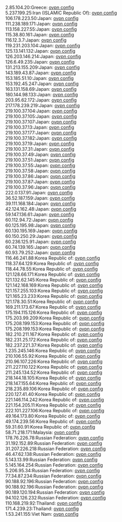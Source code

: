 2.85.104.20:Greece: [ovpn config](vpn/2_85_104_20.ovpn)  
5.237.199.25:Iran (ISLAMIC Republic Of): [ovpn config](vpn/5_237_199_25.ovpn)  
106.178.223.50:Japan: [ovpn config](vpn/106_178_223_50.ovpn)  
111.238.189.171:Japan: [ovpn config](vpn/111_238_189_171.ovpn)  
113.158.227.55:Japan: [ovpn config](vpn/113_158_227_55.ovpn)  
115.38.80.161:Japan: [ovpn config](vpn/115_38_80_161.ovpn)  
116.12.3.7:Japan: [ovpn config](vpn/116_12_3_7.ovpn)  
119.231.203.104:Japan: [ovpn config](vpn/119_231_203_104.ovpn)  
125.13.141.132:Japan: [ovpn config](vpn/125_13_141_132.ovpn)  
126.203.146.214:Japan: [ovpn config](vpn/126_203_146_214.ovpn)  
126.6.49.235:Japan: [ovpn config](vpn/126_6_49_235.ovpn)  
131.213.155.209:Japan: [ovpn config](vpn/131_213_155_209.ovpn)  
143.189.43.87:Japan: [ovpn config](vpn/143_189_43_87.ovpn)  
153.185.51.10:Japan: [ovpn config](vpn/153_185_51_10.ovpn)  
153.192.45.247:Japan: [ovpn config](vpn/153_192_45_247.ovpn)  
163.131.158.69:Japan: [ovpn config](vpn/163_131_158_69.ovpn)  
180.144.98.133:Japan: [ovpn config](vpn/180_144_98_133.ovpn)  
203.95.62.172:Japan: [ovpn config](vpn/203_95_62_172.ovpn)  
217.178.239.219:Japan: [ovpn config](vpn/217_178_239_219.ovpn)  
219.100.37.104:Japan: [ovpn config](vpn/219_100_37_104.ovpn)  
219.100.37.105:Japan: [ovpn config](vpn/219_100_37_105.ovpn)  
219.100.37.107:Japan: [ovpn config](vpn/219_100_37_107.ovpn)  
219.100.37.13:Japan: [ovpn config](vpn/219_100_37_13.ovpn)  
219.100.37.177:Japan: [ovpn config](vpn/219_100_37_177.ovpn)  
219.100.37.182:Japan: [ovpn config](vpn/219_100_37_182.ovpn)  
219.100.37.19:Japan: [ovpn config](vpn/219_100_37_19.ovpn)  
219.100.37.31:Japan: [ovpn config](vpn/219_100_37_31.ovpn)  
219.100.37.49:Japan: [ovpn config](vpn/219_100_37_49.ovpn)  
219.100.37.51:Japan: [ovpn config](vpn/219_100_37_51.ovpn)  
219.100.37.55:Japan: [ovpn config](vpn/219_100_37_55.ovpn)  
219.100.37.58:Japan: [ovpn config](vpn/219_100_37_58.ovpn)  
219.100.37.86:Japan: [ovpn config](vpn/219_100_37_86.ovpn)  
219.100.37.87:Japan: [ovpn config](vpn/219_100_37_87.ovpn)  
219.100.37.96:Japan: [ovpn config](vpn/219_100_37_96.ovpn)  
222.0.137.91:Japan: [ovpn config](vpn/222_0_137_91.ovpn)  
36.52.187.159:Japan: [ovpn config](vpn/36_52_187_159.ovpn)  
39.111.168.184:Japan: [ovpn config](vpn/39_111_168_184.ovpn)  
42.124.162.48:Japan: [ovpn config](vpn/42_124_162_48.ovpn)  
59.147.136.61:Japan: [ovpn config](vpn/59_147_136_61.ovpn)  
60.112.94.72:Japan: [ovpn config](vpn/60_112_94_72.ovpn)  
60.125.195.98:Japan: [ovpn config](vpn/60_125_195_98.ovpn)  
60.130.195.169:Japan: [ovpn config](vpn/60_130_195_169.ovpn)  
60.150.250.29:Japan: [ovpn config](vpn/60_150_250_29.ovpn)  
60.236.125.91:Japan: [ovpn config](vpn/60_236_125_91.ovpn)  
60.74.139.165:Japan: [ovpn config](vpn/60_74_139_165.ovpn)  
60.93.79.252:Japan: [ovpn config](vpn/60_93_79_252.ovpn)  
116.46.241.88:Korea Republic of: [ovpn config](vpn/116_46_241_88.ovpn)  
118.37.64.129:Korea Republic of: [ovpn config](vpn/118_37_64_129.ovpn)  
118.44.78.55:Korea Republic of: [ovpn config](vpn/118_44_78_55.ovpn)  
121.128.66.171:Korea Republic of: [ovpn config](vpn/121_128_66_171.ovpn)  
121.132.62.145:Korea Republic of: [ovpn config](vpn/121_132_62_145.ovpn)  
121.142.168.169:Korea Republic of: [ovpn config](vpn/121_142_168_169.ovpn)  
121.157.255.103:Korea Republic of: [ovpn config](vpn/121_157_255_103.ovpn)  
121.165.23.233:Korea Republic of: [ovpn config](vpn/121_165_23_233.ovpn)  
121.178.30.51:Korea Republic of: [ovpn config](vpn/121_178_30_51.ovpn)  
169.211.173.67:Korea Republic of: [ovpn config](vpn/169_211_173_67.ovpn)  
175.194.115.126:Korea Republic of: [ovpn config](vpn/175_194_115_126.ovpn)  
175.203.99.209:Korea Republic of: [ovpn config](vpn/175_203_99_209.ovpn)  
175.208.199.153:Korea Republic of: [ovpn config](vpn/175_208_199_153.ovpn)  
175.208.199.153:Korea Republic of: [ovpn config](vpn/175_208_199_153.ovpn)  
182.210.211.167:Korea Republic of: [ovpn config](vpn/182_210_211_167.ovpn)  
182.231.25.172:Korea Republic of: [ovpn config](vpn/182_231_25_172.ovpn)  
182.237.221.37:Korea Republic of: [ovpn config](vpn/182_237_221_37.ovpn)  
1.235.245.146:Korea Republic of: [ovpn config](vpn/1_235_245_146.ovpn)  
210.106.55.92:Korea Republic of: [ovpn config](vpn/210_106_55_92.ovpn)  
210.96.107.226:Korea Republic of: [ovpn config](vpn/210_96_107_226.ovpn)  
211.227.110.122:Korea Republic of: [ovpn config](vpn/211_227_110_122.ovpn)  
211.245.134.52:Korea Republic of: [ovpn config](vpn/211_245_134_52.ovpn)  
218.144.18.105:Korea Republic of: [ovpn config](vpn/218_144_18_105.ovpn)  
218.147.155.64:Korea Republic of: [ovpn config](vpn/218_147_155_64.ovpn)  
218.235.89.106:Korea Republic of: [ovpn config](vpn/218_235_89_106.ovpn)  
220.127.41.40:Korea Republic of: [ovpn config](vpn/220_127_41_40.ovpn)  
221.146.114.242:Korea Republic of: [ovpn config](vpn/221_146_114_242.ovpn)  
221.154.205.11:Korea Republic of: [ovpn config](vpn/221_154_205_11.ovpn)  
222.101.227.106:Korea Republic of: [ovpn config](vpn/222_101_227_106.ovpn)  
49.164.173.80:Korea Republic of: [ovpn config](vpn/49_164_173_80.ovpn)  
49.174.239.56:Korea Republic of: [ovpn config](vpn/49_174_239_56.ovpn)  
59.31.60.91:Korea Republic of: [ovpn config](vpn/59_31_60_91.ovpn)  
58.71.218.171:Malaysia: [ovpn config](vpn/58_71_218_171.ovpn)  
178.76.226.78:Russian Federation: [ovpn config](vpn/178_76_226_78.ovpn)  
31.192.152.89:Russian Federation: [ovpn config](vpn/31_192_152_89.ovpn)  
31.207.226.218:Russian Federation: [ovpn config](vpn/31_207_226_218.ovpn)  
46.47.62.138:Russian Federation: [ovpn config](vpn/46_47_62_138.ovpn)  
5.143.13.99:Russian Federation: [ovpn config](vpn/5_143_13_99.ovpn)  
5.145.164.254:Russian Federation: [ovpn config](vpn/5_145_164_254.ovpn)  
5.206.95.34:Russian Federation: [ovpn config](vpn/5_206_95_34.ovpn)  
77.34.87.234:Russian Federation: [ovpn config](vpn/77_34_87_234.ovpn)  
90.188.92.196:Russian Federation: [ovpn config](vpn/90_188_92_196.ovpn)  
90.188.92.196:Russian Federation: [ovpn config](vpn/90_188_92_196.ovpn)  
90.189.120.194:Russian Federation: [ovpn config](vpn/90_189_120_194.ovpn)  
94.102.126.232:Russian Federation: [ovpn config](vpn/94_102_126_232.ovpn)  
110.168.219.92:Thailand: [ovpn config](vpn/110_168_219_92.ovpn)  
171.4.239.23:Thailand: [ovpn config](vpn/171_4_239_23.ovpn)  
1.53.241.155:Viet Nam: [ovpn config](vpn/1_53_241_155.ovpn)  
